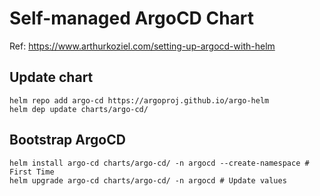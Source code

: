 # Self-managed ArgoCD Chart

Ref: <https://www.arthurkoziel.com/setting-up-argocd-with-helm>

## Update chart

```shell
helm repo add argo-cd https://argoproj.github.io/argo-helm
helm dep update charts/argo-cd/
```

## Bootstrap ArgoCD

```shell
helm install argo-cd charts/argo-cd/ -n argocd --create-namespace # First Time
helm upgrade argo-cd charts/argo-cd/ -n argocd # Update values
```
